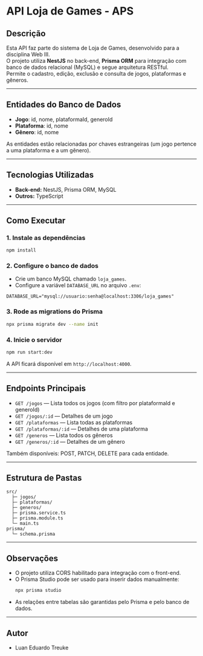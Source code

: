 # API Loja de Games - APS

## Descrição

Esta API faz parte do sistema de Loja de Games, desenvolvido para a disciplina Web III.  
O projeto utiliza **NestJS** no back-end, **Prisma ORM** para integração com banco de dados relacional (MySQL) e segue arquitetura RESTful.  
Permite o cadastro, edição, exclusão e consulta de jogos, plataformas e gêneros.

---

## Entidades do Banco de Dados

- **Jogo**: id, nome, plataformaId, generoId
- **Plataforma**: id, nome
- **Gênero**: id, nome

As entidades estão relacionadas por chaves estrangeiras (um jogo pertence a uma plataforma e a um gênero).

---

## Tecnologias Utilizadas

- **Back-end:** NestJS, Prisma ORM, MySQL
- **Outros:** TypeScript

---

## Como Executar

### 1. Instale as dependências

```bash
npm install
```

### 2. Configure o banco de dados

- Crie um banco MySQL chamado `loja_games`.
- Configure a variável `DATABASE_URL` no arquivo `.env`:

```
DATABASE_URL="mysql://usuario:senha@localhost:3306/loja_games"
```

### 3. Rode as migrations do Prisma

```bash
npx prisma migrate dev --name init
```

### 4. Inicie o servidor

```bash
npm run start:dev
```
A API ficará disponível em `http://localhost:4000`.

---

## Endpoints Principais

- `GET /jogos` — Lista todos os jogos (com filtro por plataformaId e generoId)
- `GET /jogos/:id` — Detalhes de um jogo
- `GET /plataformas` — Lista todas as plataformas
- `GET /plataformas/:id` — Detalhes de uma plataforma
- `GET /generos` — Lista todos os gêneros
- `GET /generos/:id` — Detalhes de um gênero

Também disponíveis: POST, PATCH, DELETE para cada entidade.

---

## Estrutura de Pastas

```
src/
  ├─ jogos/
  ├─ plataformas/
  ├─ generos/
  ├─ prisma.service.ts
  ├─ prisma.module.ts
  └─ main.ts
prisma/
  └─ schema.prisma
```

---

## Observações

- O projeto utiliza CORS habilitado para integração com o front-end.
- O Prisma Studio pode ser usado para inserir dados manualmente:  
  ```bash
  npx prisma studio
  ```
- As relações entre tabelas são garantidas pelo Prisma e pelo banco de dados.

---

## Autor

- Luan Eduardo Treuke

